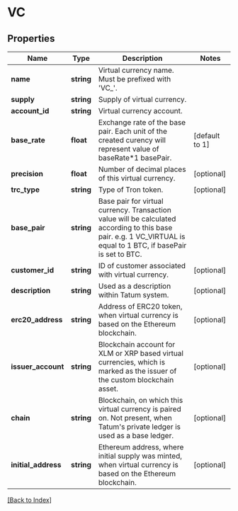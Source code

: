 # VC

## Properties

Name | Type | Description | Notes
------------ | ------------- | ------------- | -------------
**name** | **string** | Virtual currency name. Must be prefixed with 'VC_'. |
**supply** | **string** | Supply of virtual currency. |
**account_id** | **string** | Virtual currency account. |
**base_rate** | **float** | Exchange rate of the base pair. Each unit of the created curency will represent value of baseRate*1 basePair. | [default to 1]
**precision** | **float** | Number of decimal places of this virtual currency. | [optional]
**trc_type** | **string** | Type of Tron token. | [optional]
**base_pair** | **string** | Base pair for virtual currency. Transaction value will be calculated according to this base pair. e.g. 1 VC_VIRTUAL is equal to 1 BTC, if basePair is set to BTC. |
**customer_id** | **string** | ID of customer associated with virtual currency. | [optional]
**description** | **string** | Used as a description within Tatum system. | [optional]
**erc20_address** | **string** | Address of ERC20 token, when virtual currency is based on the Ethereum blockchain. | [optional]
**issuer_account** | **string** | Blockchain account for XLM or XRP based virtual currencies, which is marked as the issuer of the custom blockchain asset. | [optional]
**chain** | **string** | Blockchain, on which this virtual currency is paired on. Not present, when Tatum's private ledger is used as a base ledger. | [optional]
**initial_address** | **string** | Ethereum address, where initial supply was minted, when virtual currency is based on the Ethereum blockchain. | [optional]

[[Back to Index]](../index.md)
